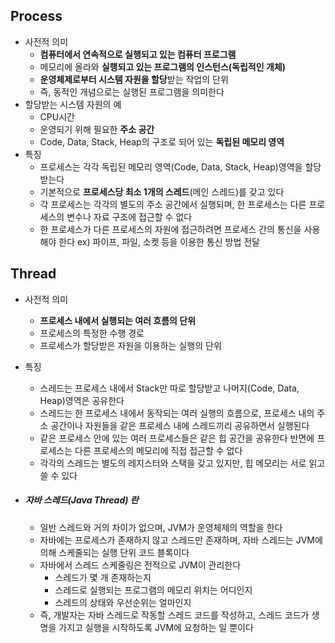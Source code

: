 ## Process

- 사전적 의미
  - **컴퓨터에서 연속적으로 실행되고 있는 컴퓨터 프로그램**
  - 메모리에 올라와 **실행되고 있는 프로그램의 인스턴스(독립적인 개체)**
  - **운영체제로부터 시스템 자원을 할당**받는 작업의 단위
  - 즉, 동적인 개념으로는 실행된 프로그램을 의미한다
- 할당받는 시스템 자원의 예
  - CPU시간
  - 운영되기 위해 필요한 **주소 공간**
  - Code, Data, Stack, Heap의 구조로 되어 있는 **독립된 메모리 영역**
- 특징
  - 프로세스는 각각 독립된 메모리 영역(Code, Data, Stack, Heap)영역을 할당받는다
  - 기본적으로 **프로세스당 최소 1개의 스레드**(메인 스레드)를 갖고 있다
  - 각 프로세스는 각각의 별도의 주소 공간에서 실행되며, 한 프로세스는 다른 프로세스의 변수나 자료 구조에 접근할 수 없다
  - 한 프로세스가 다른 프로세스의 자원에 접근하려면 프로세스 간의 통신을 사용해야 한다
    ex) 파이프, 파일, 소켓 등을 이용한 통신 방법 전달



## Thread

- 사전적 의미
  - **프로세스 내에서 실행되는 여러 흐름의 단위**
  - 프로세스의 특정한 수행 경로
  - 프로세스가 할당받은 자원을 이용하는 실행의 단위
- 특징
  - 스레드는 프로세스 내에서 Stack만 따로 할당받고 나머지(Code, Data, Heap)영역은 공유한다
  - 스레드는 한 프로세스 내에서 동작되는 여러 실행의 흐름으로, 프로세스 내의 주소 공간이나 자원들을 같은 프로세스 내에 스레드끼리 공유하면서 실행된다
  - 같은 프로세스 안에 있는 여러 프로세스들은 같은 힙 공간을 공유한다
    반면에 프로세스는 다른 프로세스의 메모리에 직접 접근할 수 없다
  - 각각의 스레드는 별도의 레지스터와 스택을 갖고 있지만, 힙 메모리는 서로 읽고 쓸 수 있다



- ##### 자바 스레드(Java Thread) 란

  - 일반 스레드와 거의 차이가 없으며, JVM가 운영체제의 역할을 한다
  - 자바에는 프로세스가 존재하지 않고 스레드만 존재하며, 자바 스레드는 JVM에 의해 스케줄되는 실행 단위 코드 블록이다
  - 자바에서 스레드 스케줄링은 전적으로 JVM이 관리한다
    - 스레드가 몇 개 존재하는지
    - 스레드로 실행되는 프로그램의 메모리 위치는 어디인지
    - 스레드의 상태와 우선순위는 얼마인지
  - 즉, 개발자는 자바 스레드로 작동할 스레드 코드를 작성하고, 스레드 코드가 생명을 가지고 실행을 시작하도록 JVM에 요청하는 일 뿐이다